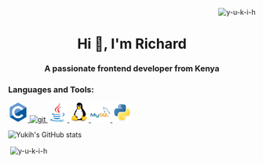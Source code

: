 <p align="right"> <img src="https://komarev.com/ghpvc/?username=y-u-k-i-h&label=Profile%20views&color=0e75b6&style=flat" alt="y-u-k-i-h" /> </p>
<h1 align="center">Hi 👋, I'm Richard</h1>
<h3 align="center">A passionate frontend developer from Kenya</h3>


<p align="left">
</p>

<h3 align="left">Languages and Tools:</h3>
<p align="left"> <a href="https://www.cprogramming.com/" target="_blank" rel="noreferrer"> <img src="https://raw.githubusercontent.com/devicons/devicon/master/icons/c/c-original.svg" alt="c" width="40" height="40"/> </a> <a href="https://git-scm.com/" target="_blank" rel="noreferrer"> <img src="https://www.vectorlogo.zone/logos/git-scm/git-scm-icon.svg" alt="git" width="40" height="40"/> </a> <a href="https://www.java.com" target="_blank" rel="noreferrer"> <img src="https://raw.githubusercontent.com/devicons/devicon/master/icons/java/java-original.svg" alt="java" width="40" height="40"/> </a> <a href="https://www.linux.org/" target="_blank" rel="noreferrer"> <img src="https://raw.githubusercontent.com/devicons/devicon/master/icons/linux/linux-original.svg" alt="linux" width="40" height="40"/> </a> <a href="https://www.mysql.com/" target="_blank" rel="noreferrer"> <img src="https://raw.githubusercontent.com/devicons/devicon/master/icons/mysql/mysql-original-wordmark.svg" alt="mysql" width="40" height="40"/> </a> <a href="https://www.python.org" target="_blank" rel="noreferrer"> <img src="https://raw.githubusercontent.com/devicons/devicon/master/icons/python/python-original.svg" alt="python" width="40" height="40"/> </a> </p>

![Yukih's GitHub stats](https://github-readme-stats.vercel.app/api?username=anuraghazra&show_icons=true&theme=tokyonight)

<p>&nbsp;<img align="center" src="https://github-readme-stats.vercel.app/api?username=y-u-k-i-h&show_icons=true&locale=en" alt="y-u-k-i-h" /></p>
